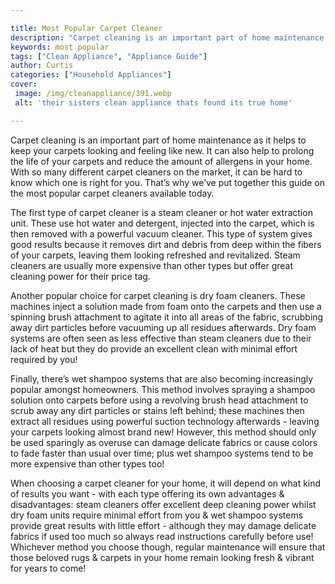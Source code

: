 ```yaml
---

title: Most Popular Carpet Cleaner
description: "Carpet cleaning is an important part of home maintenance as it helps to keep your carpets looking and feeling like new. It can als...keep going and find out"
keywords: most popular
tags: ["Clean Appliance", "Appliance Guide"]
author: Curtis
categories: ["Household Appliances"]
cover: 
 image: /img/cleanappliance/391.webp
 alt: 'their sisters clean appliance thats found its true home'

---
```


Carpet cleaning is an important part of home maintenance as it helps to keep your carpets looking and feeling like new. It can also help to prolong the life of your carpets and reduce the amount of allergens in your home. With so many different carpet cleaners on the market, it can be hard to know which one is right for you. That’s why we’ve put together this guide on the most popular carpet cleaners available today.

The first type of carpet cleaner is a steam cleaner or hot water extraction unit. These use hot water and detergent, injected into the carpet, which is then removed with a powerful vacuum cleaner. This type of system gives good results because it removes dirt and debris from deep within the fibers of your carpets, leaving them looking refreshed and revitalized. Steam cleaners are usually more expensive than other types but offer great cleaning power for their price tag.

Another popular choice for carpet cleaning is dry foam cleaners. These machines inject a solution made from foam onto the carpets and then use a spinning brush attachment to agitate it into all areas of the fabric, scrubbing away dirt particles before vacuuming up all residues afterwards. Dry foam systems are often seen as less effective than steam cleaners due to their lack of heat but they do provide an excellent clean with minimal effort required by you! 

Finally, there’s wet shampoo systems that are also becoming increasingly popular amongst homeowners. This method involves spraying a shampoo solution onto carpets before using a revolving brush head attachment to scrub away any dirt particles or stains left behind; these machines then extract all residues using powerful suction technology afterwards - leaving your carpets looking almost brand new! However, this method should only be used sparingly as overuse can damage delicate fabrics or cause colors to fade faster than usual over time; plus wet shampoo systems tend to be more expensive than other types too! 

When choosing a carpet cleaner for your home, it will depend on what kind of results you want - with each type offering its own advantages & disadvantages: steam cleaners offer excellent deep cleaning power whilst dry foam units require minimal effort from you & wet shampoo systems provide great results with little effort - although they may damage delicate fabrics if used too much so always read instructions carefully before use! Whichever method you choose though, regular maintenance will ensure that those beloved rugs & carpets in your home remain looking fresh & vibrant for years to come!
